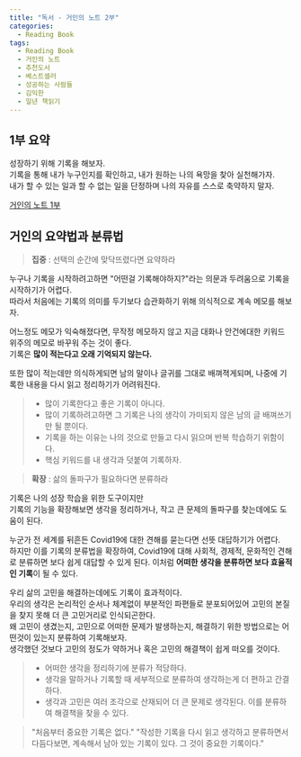 ```yaml
---
title: "독서 - 거인의 노트 2부"
categories:
  - Reading Book
tags:
  - Reading Book
  - 거인의 노트
  - 추천도서
  - 베스트셀러
  - 성공하는 사람들
  - 김익한
  - 일년 책읽기
---
```


## 1부 요약
성장하기 위해 기록을 해보자.  
기록을 통해 내가 누구인지를 확인하고, 내가 원하는 나의 욕망을 찾아 실천해가자.  
내가 할 수 있는 일과 할 수 없는 일을 단정하며 나의 자유를 스스로 축약하지 말자.  

[거인의 노트 1부](https://kyoungman00.github.io/reading%20book/giant's-note-1/)


## 거인의 요약법과 분류법
> **집중** : 선택의 순간에 맞닥뜨렸다면 요약하라


누구나 기록을 시작하려고하면 "어떤걸 기록해야하지?"라는 의문과 두려움으로 기록을 시작하기가 어렵다.  
따라서 처음에는 기록의 의미를 두기보다 습관화하기 위해 의식적으로 계속 메모를 해보자.  


어느정도 메모가 익숙해졌다면, 무작정 메모하지 않고 지금 대화나 안건에대한 키워드 위주의 메모로 바꾸워 주는 것이 좋다.  
기록은 **많이 적는다고 오래 기억되지 않는다.**   

또한 많이 적는데만 의식하게되면 남의 말이나 글귀를 그대로 배껴젹게되며, 나중에 기록한 내용을 다시 읽고 정리하기가 어려워진다.  

> - 많이 기록한다고 좋은 기록이 아니다.  
> - 많이 기록하려고하면 그 기록은 나의 생각이 가미되지 않은 남의 글 배껴쓰기만 될 뿐이다.  
> - 기록을 하는 이유는 나의 것으로 만들고 다시 읽으며 반복 학습하기 위함이다.  
> - 핵심 키워드를 내 생각과 덧붙여 기록하자.  


> **확장** : 삶의 돌파구가 필요하다면 분류하라  


기록은 나의 성장 학습을 위한 도구이지만  
기록의 기능을 확장해보면 생각을 정리하거나, 작고 큰 문제의 돌파구를 찾는데에도 도움이 된다.  


누군가 전 세계를 뒤흔든 Covid19에 대한 견해를 묻는다면 선뜻 대답하기가 어렵다.  
하지만 이를 기록의 분류법을 확장하여, Covid19에 대해 사회적, 경제적, 문화적인 견해로 분류하면 보다 쉽게 대답할 수 있게 된다.
이처럼 **어떠한 생각을 분류하면 보다 효율적인 기록**이 될 수 있다. 


우리 삶의 고민을 해결하는데에도 기록이 효과적이다.  
우리의 생각은 논리적인 순서나 체계없이 부분적인 파편들로 분포되어있어 고민의 본질을 찾지 못해 더 큰 고민거리로 인식되곤한다.   
왜 고민이 생겼는지, 고민으로 어떠한 문제가 발생하는지, 해결하기 위한 방법으로는 어떤것이 있는지 분류하여 기록해보자.  
생각했던 것보다 고민의 정도가 약하거나 혹은 고민의 해결책이 쉽게 떠오를 것이다. 


> - 어떠한 생각을 정리하기에 분류가 적당하다.  
> - 생각을 말하거나 기록할 때 세부적으로 분류하여 생각하는게 더 편하고 간결하다.  
> - 생각과 고민은 여러 조각으로 산재되어 더 큰 문제로 생각된다. 이를 분류하여 해결책을 찾을 수 있다.  


> "처음부터 중요한 기록은 없다."
> "작성한 기록을 다시 읽고 생각하고 분류하면서 다듬다보면, 계속해서 남아 있는 기록이 있다. 그 것이 중요한 기록이다."



